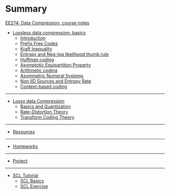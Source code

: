 # Summary
[EE274: Data Compression, course notes](./contents.md)

- [Lossless data compression: basics](./lossless_iid/coverpage.md)
    - [Introduction](./lossless_iid/intro.md)
    - [Prefix Free Codes](./lossless_iid/prefix_free_codes.md)
    - [Kraft Inequality](./lossless_iid/kraft_ineq_and_optimality.md)
    - [Entropy and Neg-log likelihood thumb rule](./lossless_iid/entropy.md)
    - [Huffman coding](./lossless_iid/huffman.md)
    - [Asymptotic Equipartition Property](./lossless_iid/aep.md)
    - [Arithmetic coding](./lossless_iid/arithmetic_coding.md)
    - [Asymmetric Numeral Systems](./lossless_iid/ans.md)
    - [Non IID Sources and Entropy Rate](./lossless_iid/non_iid_sources.md)
    - [Context-based coding](./lossless_iid/context_based_coding.md)

---
- [Lossy data Compression](./lossy/coverpage.md)
    - [Basics and Quantization](./lossy/quant.md)
    - [Rate-Distortion Theory](./lossy/rd.md)
    - [Transform Coding Theory](./lossy/transform_coding_theory.md)

---
- [Resources](./resources.md)

---
- [Homeworks](./homeworks/coverpage.md)
    <!-- - [HW1](./homeworks/HW1.md)
    - [HW2](./homeworks/HW2.md)
    - [HW3](./homeworks/HW3.md)
    - [HW4](./homeworks/HW4.md) -->

    <!-- - [HW1 Solution](./homeworks/HW1_sol.md) -->
    <!-- - [HW2 Solution](./homeworks/HW2_sol.md) -->
    <!-- - [HW3 Solution](./homeworks/HW3_sol.md) -->

---
- [Project](./projects.md)
---
- [SCL Tutorial](./scl_tutorial/SCL_tutorial.md)
  - [SCL Basics](./scl_tutorial/basics.md)
  - [SCL Exercise](./scl_tutorial/exercise.md)
